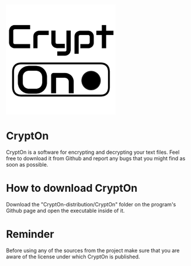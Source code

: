 ![Image](https://github.com/isabellaka/CryptOn/blob/main/CryptOn-distribution/CryptOn/icon_3.png)

# CryptOn
CryptOn is a software for encrypting and decrypting your text files. Feel free to download it from Github and report any bugs that you might find as soon as possible.

# How to download CryptOn
Download the "CryptOn-distribution/CryptOn" folder on the program's Github page and open the executable inside of it.

# Reminder
Before using any of the sources from the project make sure that you are aware of the license under which CryptOn is published.
